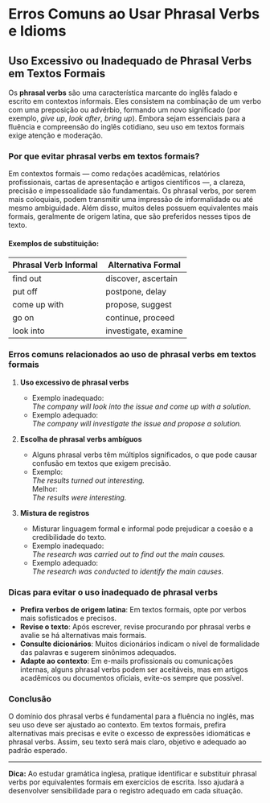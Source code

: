 
# Erros Comuns ao Usar Phrasal Verbs e Idioms

## Uso Excessivo ou Inadequado de Phrasal Verbs em Textos Formais

Os **phrasal verbs** são uma característica marcante do inglês falado e escrito em contextos informais. Eles consistem na combinação de um verbo com uma preposição ou advérbio, formando um novo significado (por exemplo, *give up*, *look after*, *bring up*). Embora sejam essenciais para a fluência e compreensão do inglês cotidiano, seu uso em textos formais exige atenção e moderação.

### Por que evitar phrasal verbs em textos formais?

Em contextos formais — como redações acadêmicas, relatórios profissionais, cartas de apresentação e artigos científicos —, a clareza, precisão e impessoalidade são fundamentais. Os phrasal verbs, por serem mais coloquiais, podem transmitir uma impressão de informalidade ou até mesmo ambiguidade. Além disso, muitos deles possuem equivalentes mais formais, geralmente de origem latina, que são preferidos nesses tipos de texto.

#### Exemplos de substituição:

| Phrasal Verb Informal | Alternativa Formal      |
|----------------------|------------------------|
| find out             | discover, ascertain    |
| put off              | postpone, delay        |
| come up with         | propose, suggest       |
| go on                | continue, proceed      |
| look into            | investigate, examine   |

### Erros comuns relacionados ao uso de phrasal verbs em textos formais

1. **Uso excessivo de phrasal verbs**
   - Exemplo inadequado:  
     *The company will look into the issue and come up with a solution.*
   - Exemplo adequado:  
     *The company will investigate the issue and propose a solution.*

2. **Escolha de phrasal verbs ambíguos**
   - Alguns phrasal verbs têm múltiplos significados, o que pode causar confusão em textos que exigem precisão.
   - Exemplo:  
     *The results turned out interesting.*  
     Melhor:  
     *The results were interesting.*

3. **Mistura de registros**
   - Misturar linguagem formal e informal pode prejudicar a coesão e a credibilidade do texto.
   - Exemplo inadequado:  
     *The research was carried out to find out the main causes.*
   - Exemplo adequado:  
     *The research was conducted to identify the main causes.*

### Dicas para evitar o uso inadequado de phrasal verbs

- **Prefira verbos de origem latina**: Em textos formais, opte por verbos mais sofisticados e precisos.
- **Revise o texto**: Após escrever, revise procurando por phrasal verbs e avalie se há alternativas mais formais.
- **Consulte dicionários**: Muitos dicionários indicam o nível de formalidade das palavras e sugerem sinônimos adequados.
- **Adapte ao contexto**: Em e-mails profissionais ou comunicações internas, alguns phrasal verbs podem ser aceitáveis, mas em artigos acadêmicos ou documentos oficiais, evite-os sempre que possível.

### Conclusão

O domínio dos phrasal verbs é fundamental para a fluência no inglês, mas seu uso deve ser ajustado ao contexto. Em textos formais, prefira alternativas mais precisas e evite o excesso de expressões idiomáticas e phrasal verbs. Assim, seu texto será mais claro, objetivo e adequado ao padrão esperado.

---
**Dica:** Ao estudar gramática inglesa, pratique identificar e substituir phrasal verbs por equivalentes formais em exercícios de escrita. Isso ajudará a desenvolver sensibilidade para o registro adequado em cada situação.
```
